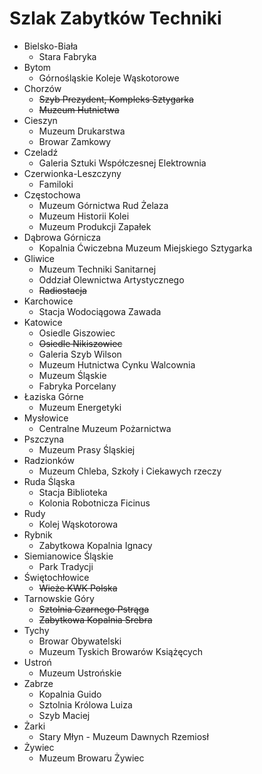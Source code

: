 Szlak Zabytków Techniki
=======================
- Bielsko-Biała
    - Stara Fabryka
- Bytom
    - Górnośląskie Koleje Wąskotorowe
- Chorzów
    - ~~Szyb Prezydent, Kompleks Sztygarka~~
    - ~~Muzeum Hutnictwa~~
- Cieszyn
    - Muzeum Drukarstwa
    - Browar Zamkowy
- Czeladź
    - Galeria Sztuki Współczesnej Elektrownia
- Czerwionka-Leszczyny
    - Familoki
- Częstochowa
    - Muzeum Górnictwa Rud Żelaza
    - Muzeum Historii Kolei
    - Muzeum Produkcji Zapałek
- Dąbrowa Górnicza
    - Kopalnia Ćwiczebna Muzeum Miejskiego Sztygarka
- Gliwice
    - Muzeum Techniki Sanitarnej
    - Oddział Olewnictwa Artystycznego
    - ~~Radiostacja~~
- Karchowice
    - Stacja Wodociągowa Zawada
- Katowice
    - Osiedle Giszowiec
    - ~~Osiedle Nikiszowiec~~
    - Galeria Szyb Wilson
    - Muzeum Hutnictwa Cynku Walcownia
    - Muzeum Śląskie
    - Fabryka Porcelany
- Łaziska Górne
    - Muzeum Energetyki
- Mysłowice
    - Centralne Muzeum Pożarnictwa
- Pszczyna
    - Muzeum Prasy Śląskiej
-  Radzionków
    - Muzeum Chleba, Szkoły i Ciekawych rzeczy
- Ruda Śląska
    - Stacja Biblioteka
    - Kolonia Robotnicza Ficinus
- Rudy
    - Kolej Wąskotorowa
- Rybnik
    - Zabytkowa Kopalnia Ignacy
- Siemianowice Śląskie
    - Park Tradycji
- Świętochłowice
    - ~~Wieże KWK Polska~~
- Tarnowskie Góry
    - ~~Sztolnia Czarnego Pstrąga~~
    - ~~Zabytkowa Kopalnia Srebra~~
- Tychy
    - Browar Obywatelski
    - Muzeum Tyskich Browarów Książęcych
- Ustroń
    - Muzeum Ustrońskie
- Zabrze
    - Kopalnia Guido
    - Sztolnia Królowa Luiza
    - Szyb Maciej
- Żarki
    - Stary Młyn - Muzeum Dawnych Rzemiosł
- Żywiec
    - Muzeum Browaru Żywiec
